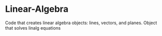 # Linear-Algebra
Code that creates linear algebra objects: lines, vectors, and planes. Object that solves linalg equations
